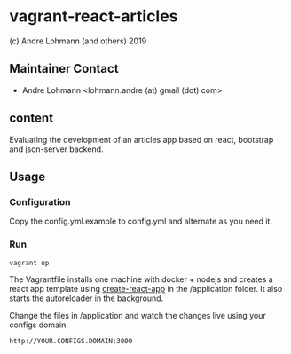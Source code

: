 # vagrant-react-articles
(c) Andre Lohmann (and others) 2019

## Maintainer Contact
 * Andre Lohmann
   <lohmann.andre (at) gmail (dot) com>

## content

Evaluating the development of an articles app based on react, bootstrap and json-server backend.

## Usage

### Configuration

Copy the config.yml.example to config.yml and alternate as you need it.

### Run

```
vagrant up
```

The Vagrantfile installs one machine with docker + nodejs and creates a react app template using [create-react-app](https://facebook.github.io/create-react-app/) in the /application folder. It also starts the autoreloader in the background.

Change the files in /application and watch the changes live using your configs domain.

```
http://YOUR.CONFIGS.DOMAIN:3000
```
